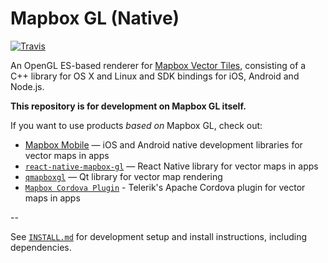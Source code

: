 # Mapbox GL (Native)

[![Travis](https://api.travis-ci.org/mapbox/mapbox-gl-native.svg?branch=master)](https://travis-ci.org/mapbox/mapbox-gl-native/builds)

An OpenGL ES-based renderer for [Mapbox Vector Tiles](https://www.mapbox.com/blog/vector-tiles), consisting of a C++ library for OS X and Linux and SDK bindings for iOS, Android and Node.js.

**This repository is for development on Mapbox GL itself.**

If you want to use products _based on_ Mapbox GL, check out: 

- [Mapbox Mobile](http://mapbox.com/mobile) — iOS and Android native development libraries for vector maps in apps
- [`react-native-mapbox-gl`](https://github.com/mapbox/react-native-mapbox-gl) — React Native library for vector maps in apps
- [`qmapboxgl`](https://github.com/tmpsantos/qmapboxgl) — Qt library for vector map rendering
- [`Mapbox Cordova Plugin`](http://plugins.telerik.com/cordova/plugin/mapbox) - Telerik's Apache Cordova plugin for vector maps in apps

--

See [`INSTALL.md`](./INSTALL.md) for development setup and install instructions, including dependencies. 

